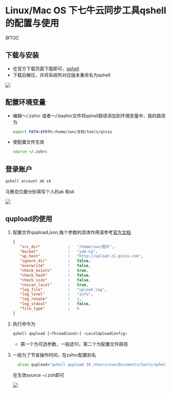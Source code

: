 # Linux/Mac OS 下七牛云同步工具qshell的配置与使用

@TOC

## 下载与安装

+ 在官方下载页面下载即可，[qshell](https://developer.qiniu.com/kodo/tools/1302/qshell)
+ 下载后解压，并将系统所对应版本重命名为qshell

![](http://pdt3s257u.bkt.clouddn.com/%E6%B7%B1%E5%BA%A6%E6%88%AA%E5%9B%BE_%E9%80%89%E6%8B%A9%E5%8C%BA%E5%9F%9F_20180821191839.png)

## 配置环境变量

+ 编辑～/.zshrc 或者～/.bashrc文件将qshell路径添加到环境变量中，我的路径为

  ```bash
  export PATH=$PATH:/home/sun/文档/tools/qiniu
  ```

+ 使配置文件生效

  ```bash
  source ~/.zshrc
  ```

## 登录账户

```bash
qshell account ak sk
```

马赛克位置分别填写个人的ak 和sk

![](http://pdt3s257u.bkt.clouddn.com/%E6%B7%B1%E5%BA%A6%E6%88%AA%E5%9B%BE_%E9%80%89%E6%8B%A9%E5%8C%BA%E5%9F%9F_20180821192733.png)

## qupload的使用

1. 配置文件qupload.json,每个参数的具体作用请参考[官方文档](https://github.com/qiniu/qshell/blob/master/docs/qupload.md)

   ```json
   {
      "src_dir"            :   "/home/sun/图片",
      "bucket"             :   "ydm-ng",
      "up_host"            :   "http://upload-z1.qiniu.com",
      "ignore_dir"         :   false,
      "overwrite"          :   false,
      "check_exists"       :   true,
      "check_hash"         :   false,
      "check_size"         :   false,
      "rescan_local"       :   true,
      "log_file"           :   "upload.log",
      "log_level"          :   "info",
      "log_rotate"         :   1,
      "log_stdout"         :   false,
      "file_type"          :   0
   }
   ```

2. 执行命令为

   ```bash
   qshell qupload [<ThreadCount>] <LocalUploadConfig>
   ```

   + 第一个为可选参数，一般选10，第二个为配置文件路径

3. 一般为了节省操作时间，在zshrc配置别名

   ```bash
     alias qupload="qshell qupload 10 /Users/sun/Documents/tools/qshell/qupload.json"
   ```

   在生效source ~/.zsh即可

   ![](http://pdt3s257u.bkt.clouddn.com/%3CKey%20Prefix%3E2018-08-21/%E6%B7%B1%E5%BA%A6%E6%88%AA%E5%9B%BE_%E9%80%89%E6%8B%A9%E5%8C%BA%E5%9F%9F_20180821194833.png)

